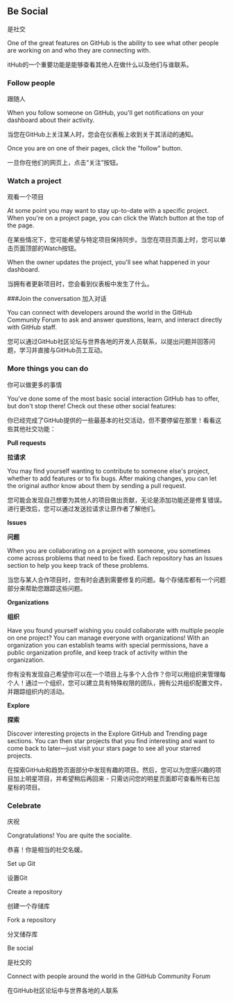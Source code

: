 ## Be Social
是社交

One of the great features on GitHub is the ability to see what other people are working on and who they are connecting with.

itHub的一个重要功能是能够查看其他人在做什么以及他们与谁联系。

### Follow people
跟随人

When you follow someone on GitHub, you'll get notifications on your dashboard about their activity.

当您在GitHub上关注某人时，您会在仪表板上收到关于其活动的通知。

Once you are on one of their pages, click the "follow" button.

一旦你在他们的网页上，点击“关注”按钮。


### Watch a project

观看一个项目

At some point you may want to stay up-to-date with a specific project. When you're on a project page, you can click the Watch button at the top of the page.

在某些情况下，您可能希望与特定项目保持同步。当您在项目页面上时，您可以单击页面顶部的Watch按钮。

When the owner updates the project, you'll see what happened in your dashboard.

当拥有者更新项目时，您会看到仪表板中发生了什么。

###Join the conversation
加入对话

You can connect with developers around the world in the GitHub Community Forum to ask and answer questions, learn, and interact directly with GitHub staff.

您可以通过GitHub社区论坛与世界各地的开发人员联系，以提出问题并回答问题，学习并直接与GitHub员工互动。

### More things you can do
你可以做更多的事情

You've done some of the most basic social interaction GitHub has to offer, but don't stop there! Check out these other social features:

你已经完成了GitHub提供的一些最基本的社交活动，但不要停留在那里！看看这些其他社交功能：

**Pull requests**

**拉请求**

You may find yourself wanting to contribute to someone else's project, whether to add features or to fix bugs. After making changes, you can let the original author know about them by sending a pull request.

您可能会发现自己想要为其他人的项目做出贡献，无论是添加功能还是修复错误。进行更改后，您可以通过发送拉请求让原作者了解他们。

**Issues**

**问题**

When you are collaborating on a project with someone, you sometimes come across problems that need to be fixed. Each repository has an Issues section to help you keep track of these problems.

当您与某人合作项目时，您有时会遇到需要修复的问题。每个存储库都有一个问题部分来帮助您跟踪这些问题。

**Organizations**

**组织**

Have you found yourself wishing you could collaborate with multiple people on one project? You can manage everyone with organizations! With an organization you can establish teams with special permissions, have a public organization profile, and keep track of activity within the organization.

你有没有发现自己希望你可以在一个项目上与多个人合作？你可以用组织来管理每个人！通过一个组织，您可以建立具有特殊权限的团队，拥有公共组织配置文件，并跟踪组织内的活动。

**Explore**

**探索**

Discover interesting projects in the Explore GitHub and Trending page sections. You can then star projects that you find interesting and want to come back to later—just visit your stars page to see all your starred projects.

在探索GitHub和趋势页面部分中发现有趣的项目。然后，您可以为您感兴趣的项目加上明星项目，并希望稍后再回来 - 只需访问您的明星页面即可查看所有已加星标的项目。

### Celebrate
庆祝

Congratulations! You are quite the socialite.

恭喜！你是相当的社交名媛。

Set up Git

设置Git

Create a repository

创建一个存储库

Fork a repository

分叉储存库

Be social

是社交的

Connect with people around the world in the GitHub Community Forum

在GitHub社区论坛中与世界各地的人联系
